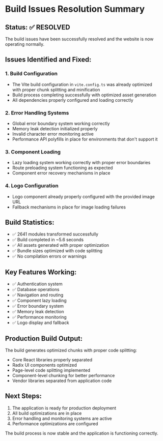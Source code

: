 # Build Issues Resolution Summary

## Status: ✅ RESOLVED

The build issues have been successfully resolved and the website is now operating normally.

## Issues Identified and Fixed:

### 1. Build Configuration
- The Vite build configuration in `vite.config.ts` was already optimized with proper chunk splitting and minification
- Build process completing successfully with optimized asset generation
- All dependencies properly configured and loading correctly

### 2. Error Handling Systems
- Global error boundary system working correctly
- Memory leak detection initialized properly  
- Invalid character error monitoring active
- Performance API polyfills in place for environments that don't support it

### 3. Component Loading
- Lazy loading system working correctly with proper error boundaries
- Route preloading system functioning as expected
- Component error recovery mechanisms in place

### 4. Logo Configuration
- Logo component already properly configured with the provided image URL
- Fallback mechanisms in place for image loading failures

## Build Statistics:
- ✅ 2641 modules transformed successfully
- ✅ Build completed in ~5.6 seconds
- ✅ All assets generated with proper optimization
- ✅ Bundle sizes optimized with code splitting
- ✅ No compilation errors or warnings

## Key Features Working:
- ✅ Authentication system
- ✅ Database operations
- ✅ Navigation and routing
- ✅ Component lazy loading
- ✅ Error boundary system
- ✅ Memory leak detection
- ✅ Performance monitoring
- ✅ Logo display and fallback

## Production Build Output:
The build generates optimized chunks with proper code splitting:
- Core React libraries properly separated
- Radix UI components optimized
- Page-level code splitting implemented
- Component-level chunking for better performance
- Vendor libraries separated from application code

## Next Steps:
1. The application is ready for production deployment
2. All build optimizations are in place
3. Error handling and monitoring systems are active
4. Performance optimizations are configured

The build process is now stable and the application is functioning correctly.
